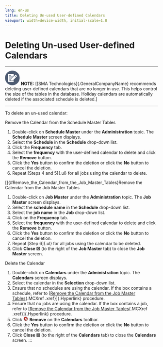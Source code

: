 ```yaml
---
lang: en-us
title: Deleting Un-used User-defined Calendars
viewport: width=device-width, initial-scale=1.0
---
```


# Deleting Un-used User-defined Calendars

  -------------------------------------------------------------------------------------------------------------------------------- -------------------------------------------------------------------------------------------------------------------------------------------------------------------------------------------------------------------------------------------------------------------------------------
  ![White pencil/paper icon on gray circular background](../../../Resources/Images/note-icon(48x48).png "Note icon")   **NOTE:** [[SMA Technologies]{.GeneralCompanyName} recommends deleting user-defined calendars that are no longer in use. This helps control the size of the tables in the database. Holiday calendars are automatically deleted if the associated schedule is deleted.]
  -------------------------------------------------------------------------------------------------------------------------------- -------------------------------------------------------------------------------------------------------------------------------------------------------------------------------------------------------------------------------------------------------------------------------------

To delete an un-used calendar:

Remove the Calendar from the Schedule Master Tables

1.  Double-click on **Schedule Master** under the **Administration**
    topic. The **Schedule Master** screen displays.
2.  Select the **Schedule** in the **Schedule** drop-down list.
3.  Click the **Frequency** tab.
4.  Select the **frequency** with the user-defined calendar to delete
    and click the **Remove** button.
5.  Click the **Yes** button to confirm the deletion or click the **No**
    button to cancel the deletion.
6.  Repeat [Steps 4 and 5]{.ul} for all jobs using the calendar to
    delete.

[]{#Remove_the_Calendar_from_the_Job_Master_Tables}Remove the Calendar from the Job Master Tables

1.  Double-click on **Job Master** under the **Administration** topic.
    The **Job Master** screen displays.
2.  Select the **schedule name** in the **Schedule** drop-down list.
3.  Select the **job name** in the **Job** drop-down list.
4.  Click on the **Frequency** tab.
5.  Select the **frequency** with the user-defined calendar to delete
    and click the **Remove** button.
6.  Click the **Yes** button to confirm the deletion or click the **No**
    button to cancel the deletion.
7.  Repeat [Step 6]{.ul} for all jobs using the calendar to be deleted.
8.  Click **Close ☒** (to the right of the **Job Master** tab) to close
    the **Job Master** screen.

Delete the Calendar

1.  Double-click on **Calendars** under the **Administration** topic.
    The **Calendars** screen displays.
2.  Select the calendar in the **Selection** drop-down list.
3.  Ensure that no schedules are using the calendar. If the box contains
    a schedule, refer to [[Remove the Calendar from the Job Master     Tables](#Remove_the_Calendar_from_the_Job_Master_Tables){.MCXref
    .xref}]{.Hyperlink} procedure.
4.  Ensure that no jobs are using the calendar. If the box contains a
    job, refer to [[Remove the Calendar from the Job Master     Tables](#Remove_the_Calendar_from_the_Job_Master_Tables){.MCXref
    .xref}]{.Hyperlink} procedure.
5.  Click ![Remove     icon](../../../Resources/Images/EM/EMdelete.png "Remove icon")
    **Remove** on the **Calendars** toolbar.
6.  Click the **Yes** button to confirm the deletion or click the **No**
    button to cancel the deletion.
7.  Click **Close ☒** (to the right of the **Calendars** tab) to close
    the **Calendars** screen.
:::

 

